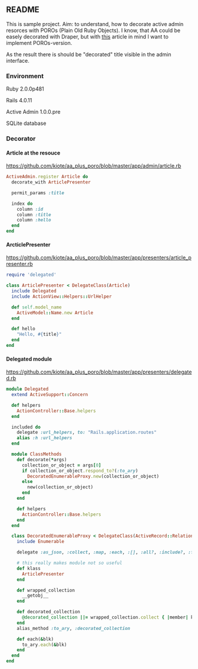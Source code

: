 ## README

This is sample project. Aim: to understand, how to decorate active admin resorces with POROs (Plain Old Ruby Objects).
I know, that AA could be easely decorated with Draper, 
but with [this](http://thepugautomatic.com/2014/03/draper/) article in mind I want to implement POROs-version.


As the result there is should be "decorated" title visible in the admin interface. 

### Environment

Ruby 2.0.0p481

Rails 4.0.11

Active Admin 1.0.0.pre

SQLite database

### Decorator

#### Article at the resouce

https://github.com/kiote/aa_plus_poro/blob/master/app/admin/article.rb

```ruby
ActiveAdmin.register Article do
  decorate_with ArticlePresenter

  permit_params :title

  index do
    column :id
    column :title
    column :hello
  end
end

```

#### ArcticlePresenter
https://github.com/kiote/aa_plus_poro/blob/master/app/presenters/article_presenter.rb

```ruby
require 'delegated'

class ArticlePresenter < DelegateClass(Article)
  include Delegated
  include ActionView::Helpers::UrlHelper

  def self.model_name
    ActiveModel::Name.new Article
  end

  def hello
    "Hello, #{title}"
  end
end
```

#### Delegated module

https://github.com/kiote/aa_plus_poro/blob/master/app/presenters/delegated.rb

```ruby
module Delegated
  extend ActiveSupport::Concern

  def helpers
    ActionController::Base.helpers
  end

  included do
    delegate :url_helpers, to: "Rails.application.routes"
    alias :h :url_helpers
  end

  module ClassMethods
    def decorate(*args)
      collection_or_object = args[0]
      if collection_or_object.respond_to?(:to_ary)
        DecoratedEnumerableProxy.new(collection_or_object)
      else
        new(collection_or_object)
      end
    end

    def helpers
      ActionController::Base.helpers
    end
  end

  class DecoratedEnumerableProxy < DelegateClass(ActiveRecord::Relation)
    include Enumerable

    delegate :as_json, :collect, :map, :each, :[], :all?, :include?, :first, :last, :shift, :to => :decorated_collection

    # this really makes module not so useful
    def klass
      ArticlePresenter
    end

    def wrapped_collection
      __getobj__
    end

    def decorated_collection
      @decorated_collection ||= wrapped_collection.collect { |member| klass.decorate(member) }
    end
    alias_method :to_ary, :decorated_collection

    def each(&blk)
      to_ary.each(&blk)
    end
  end
end
```
